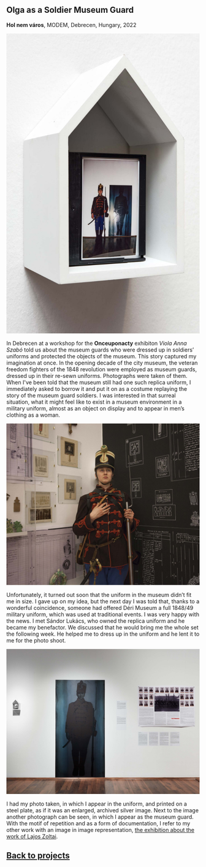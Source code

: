 <!-- {
    "img": "Olga-as-a-soldier-museum-guard_2022/katona_olga_02.jpg",
    "title": "Olga as a Soldier Museum Guard (2022)",
    "desc": "A surreal experience of donning a 19th-century military uniform in a museum environment, blurring the lines between history, identity, and documentation."
} -->

## Olga as a Soldier Museum Guard
**Hol nem város**, MODEM, Debrecen, Hungary, 2022

![md.parallax](Olga-as-a-soldier-museum-guard_2022/katona_olga01.jpg)

In Debrecen at a workshop for the **Onceuponacty** exhibiton *Viola Anna Szabó* told us about the museum guards who were dressed up in soldiers’ uniforms and protected the objects of the museum. This story captured my imagination at once. In the opening decade of the city museum, the veteran freedom fighters of the 1848 revolution were employed as museum guards, dressed up in their re-sewn uniforms. Photographs were taken of them. When I've been told that the museum still had one such replica uniform, I immediately asked to borrow it and put it on as a costume replaying the story of the museum guard soldiers. I was interested in that surreal situation, what it might feel like to exist in a museum environment in a military uniform, almost as an object on display and to appear in men’s clothing as a woman.

![md.expand](Olga-as-a-soldier-museum-guard_2022/katona_olga_03.jpg)

Unfortunately, it turned out soon that the uniform in the museum didn’t fit me in size. I gave up on my idea, but the next day I was told that, thanks to a wonderful coincidence, someone had offered Déri Museum a full 1848/49 military uniform, which was used at traditional events. I was very happy with the news. I met Sándor Lukács, who owned the replica uniform and he became my benefactor. We discussed that he would bring me the whole set the following week. He helped me to dress up in the uniform and he lent it to me for the photo shoot.

![md.full](Olga-as-a-soldier-museum-guard_2022/katona_olga_02.jpg)

I had my photo taken, in which I appear in the uniform, and printed on a steel plate, as if it was an enlarged, archived silver image. Next to the image another photograph can be seen, in which I appear as the museum guard. With the motif of repetition and as a form of documentation, I refer to my other work with an image in image representation, [the exhibition about the work of Lajos Zoltai](/c/projects/Zoltai_2022).

## [Back to projects](/c/projects)